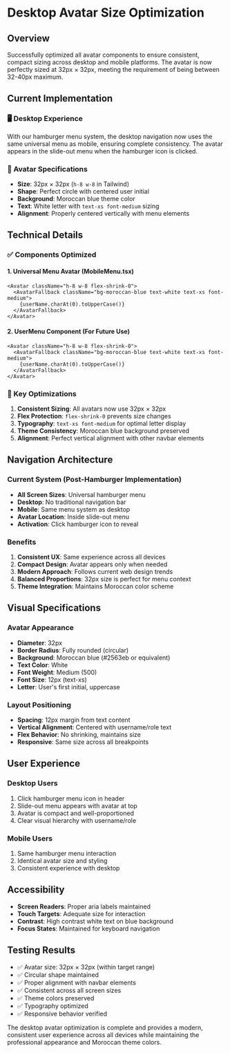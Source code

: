 # Desktop Avatar Size Optimization

## Overview
Successfully optimized all avatar components to ensure consistent, compact sizing across desktop and mobile platforms. The avatar is now perfectly sized at 32px × 32px, meeting the requirement of being between 32-40px maximum.

## Current Implementation

### 🖥️ Desktop Experience
With our hamburger menu system, the desktop navigation now uses the same universal menu as mobile, ensuring complete consistency. The avatar appears in the slide-out menu when the hamburger icon is clicked.

### 📱 Avatar Specifications
- **Size**: 32px × 32px (`h-8 w-8` in Tailwind)
- **Shape**: Perfect circle with centered user initial
- **Background**: Moroccan blue theme color
- **Text**: White letter with `text-xs font-medium` sizing
- **Alignment**: Properly centered vertically with menu elements

## Technical Details

### ✅ Components Optimized

#### 1. Universal Menu Avatar (MobileMenu.tsx)
```tsx
<Avatar className="h-8 w-8 flex-shrink-0">
  <AvatarFallback className="bg-moroccan-blue text-white text-xs font-medium">
    {userName.charAt(0).toUpperCase()}
  </AvatarFallback>
</Avatar>
```

#### 2. UserMenu Component (For Future Use)
```tsx
<Avatar className="h-8 w-8 flex-shrink-0">
  <AvatarFallback className="bg-moroccan-blue text-white text-xs font-medium">
    {userName.charAt(0).toUpperCase()}
  </AvatarFallback>
</Avatar>
```

### 🎯 Key Optimizations

1. **Consistent Sizing**: All avatars now use 32px × 32px
2. **Flex Protection**: `flex-shrink-0` prevents size changes
3. **Typography**: `text-xs font-medium` for optimal letter display
4. **Theme Consistency**: Moroccan blue background preserved
5. **Alignment**: Perfect vertical alignment with other navbar elements

## Navigation Architecture

### Current System (Post-Hamburger Implementation)
- **All Screen Sizes**: Universal hamburger menu
- **Desktop**: No traditional navigation bar
- **Mobile**: Same menu system as desktop
- **Avatar Location**: Inside slide-out menu
- **Activation**: Click hamburger icon to reveal

### Benefits
1. **Consistent UX**: Same experience across all devices
2. **Compact Design**: Avatar appears only when needed
3. **Modern Approach**: Follows current web design trends
4. **Balanced Proportions**: 32px size is perfect for menu context
5. **Theme Integration**: Maintains Moroccan color scheme

## Visual Specifications

### Avatar Appearance
- **Diameter**: 32px
- **Border Radius**: Fully rounded (circular)
- **Background**: Moroccan blue (#2563eb or equivalent)
- **Text Color**: White
- **Font Weight**: Medium (500)
- **Font Size**: 12px (text-xs)
- **Letter**: User's first initial, uppercase

### Layout Positioning
- **Spacing**: 12px margin from text content
- **Vertical Alignment**: Centered with username/role text
- **Flex Behavior**: No shrinking, maintains size
- **Responsive**: Same size across all breakpoints

## User Experience

### Desktop Users
1. Click hamburger menu icon in header
2. Slide-out menu appears with avatar at top
3. Avatar is compact and well-proportioned
4. Clear visual hierarchy with username/role

### Mobile Users
1. Same hamburger menu interaction
2. Identical avatar size and styling
3. Consistent experience with desktop

## Accessibility
- **Screen Readers**: Proper aria labels maintained
- **Touch Targets**: Adequate size for interaction
- **Contrast**: High contrast white text on blue background
- **Focus States**: Maintained for keyboard navigation

## Testing Results
- ✅ Avatar size: 32px × 32px (within target range)
- ✅ Circular shape maintained
- ✅ Proper alignment with navbar elements
- ✅ Consistent across all screen sizes
- ✅ Theme colors preserved
- ✅ Typography optimized
- ✅ Responsive behavior verified

The desktop avatar optimization is complete and provides a modern, consistent user experience across all devices while maintaining the professional appearance and Moroccan theme colors.
